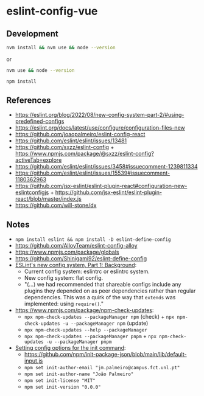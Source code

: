 # eslint-config-vue

## Development

```bash
nvm install && nvm use && node --version
```

or

```bash
nvm use && node --version
```

```bash
npm install
```

## References

- https://eslint.org/blog/2022/08/new-config-system-part-2/#using-predefined-configs
- https://eslint.org/docs/latest/use/configure/configuration-files-new
- https://github.com/joaopalmeiro/eslint-config-react
- https://github.com/eslint/eslint/issues/13481
- https://github.com/sxzz/eslint-config + https://www.npmjs.com/package/@sxzz/eslint-config?activeTab=explore
- https://github.com/eslint/eslint/issues/3458#issuecomment-1239811334
- https://github.com/eslint/eslint/issues/15539#issuecomment-1180362963
- https://github.com/jsx-eslint/eslint-plugin-react#configuration-new-eslintconfigjs + https://github.com/jsx-eslint/eslint-plugin-react/blob/master/index.js
- https://github.com/will-stone/dx

## Notes

- `npm install eslint && npm install -D eslint-define-config`
- https://github.com/AlloyTeam/eslint-config-alloy
- https://www.npmjs.com/package/globals
- https://github.com/Shinigami92/eslint-define-config
- [ESLint's new config system, Part 1: Background](https://eslint.org/blog/2022/08/new-config-system-part-1/):
  - Current config system: eslintrc or eslintrc system.
  - New config system: flat config.
  - "(...) we had recommended that shareable configs include any plugins they depended on as peer dependencies rather than regular dependencies. This was a quirk of the way that `extends` was implemented: using `require()`."
- https://www.npmjs.com/package/npm-check-updates:
  - `npx npm-check-updates --packageManager npm` (check) + `npx npm-check-updates -u --packageManager npm` (update)
  - `npx npm-check-updates --help --packageManager`
  - `npx npm-check-updates --packageManager pnpm` + `npx npm-check-updates -u --packageManager pnpm`
- [Setting config options for the init command](https://docs.npmjs.com/creating-a-package-json-file#setting-config-options-for-the-init-command):
  - https://github.com/npm/init-package-json/blob/main/lib/default-input.js
  - `npm set init-author-email "jm.palmeiro@campus.fct.unl.pt"`
  - `npm set init-author-name "João Palmeiro"`
  - `npm set init-license "MIT"`
  - `npm set init-version "0.0.0"`
